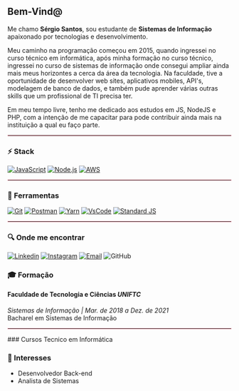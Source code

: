 <h2>Bem-Vind@</h2>

Me chamo **Sérgio Santos**, sou estudante de **Sistemas de Informação** apaixonado por tecnologias e desenvolvimento.

Meu caminho na programação começou em 2015, quando ingressei no curso técnico em informática, após minha formação no curso técnico, ingressei no curso de sistemas de informação onde consegui ampliar ainda mais meus horizontes a cerca da área da tecnologia. Na faculdade, tive a oportunidade de desenvolver web sites, aplicativos mobiles, API's, modelagem de banco de dados, e também pude aprender várias outras skills que um profissional de TI precisa ter. 

Em meu tempo livre, tenho me dedicado aos estudos em JS, NodeJS e PHP, com a intenção de me capacitar para pode contribuir ainda mais na instituição a qual eu faço parte.

<hr style="border: 1px solid pink"> </hr>

### :zap: Stack
[![JavaScript](https://img.shields.io/badge/-JavaScript-000?logo=JavaScript&link=https://www.ecma-international.org/)](https://www.ecma-international.org/)
[![Node.js](https://img.shields.io/badge/-Node.js-339933?logo=Node.js&logoColor=white&link=https://TheOnlyRealDevLanguage.org)](https://TheOnlyRealDevLanguage.org)
[![AWS](https://img.shields.io/badge/-AWS-61DAFB?logo=AWS&logoColor=orange&link=https://aws.amazon.com/pt/)](https://aws.amazon.com/pt/)

<hr style="border: 1px solid pink"> </hr>

### :wrench: Ferramentas
[![Git](https://img.shields.io/badge/-Git-f1361f?logo=Git&logoColor=white&link=https://git-scm.com/)](https://git-scm.com/)
[![Postman](https://img.shields.io/badge/-Postman-FF6C37?logo=Postman&logoColor=white&Color=white&link=https://www.postman.com/)](https://www.postman.com/)
[![Yarn](https://img.shields.io/badge/-Yarn-141631?logo=yarn&Color=white&link=https://yarnpkg.com/)](https://yarnpkg.com/)
[![VsCode](https://img.shields.io/badge/-VSCode-397ef8?logo=visual-studio-code&Color=white&link=https://code.visualstudio.com/)](https://code.visualstudio.com/)
[![Standard JS](https://img.shields.io/badge/-Standard-000?logo=JavaScript&Color=white&link=https://standardjs.com/)](https://standardjs.com/)

<hr style="border: 1px solid pink"> </hr>

### :mag: Onde me encontrar

[![Linkedin](https://img.shields.io/badge/-LinkedIn-blue?logo=Linkedin&logoColor=white&link=https://www.linkedin.com/in/sergio-santos10/)](https://www.linkedin.com/in/sergio-santos10/)
[![Instagram](https://img.shields.io/badge/-Instagram-000?logo=Instagram&logoColor=white&link=https://www.instagram.com/vsergio1/)](https://www.instagram.com/vsergio1/)
[![Email](https://img.shields.io/badge/-Email-de4343?logo=Gmail&logoColor=white&link=mailto:josesergio.s@hotmail.com)](mailto:josesergio.s@hotmail.com)
![GitHub](https://img.shields.io/github/followers/josesergios?label=Seguir&style=social&logo=github)

<!-- 
### Projetos
<hr style="border: 1px solid pink"> </hr>
-->

### :mortar_board: Formação
#### Faculdade de Tecnologia e Ciências *UNIFTC*
_Sistemas de Informação | Mar. de 2018 a Dez. de 2021_   
Bacharel em Sistemas de Informação

<hr style="border: 1px solid pink"> </hr>
### Cursos
Tecnico em Informática

### :pushpin: Interesses
- Desenvolvedor Back-end
- Analista de Sistemas
